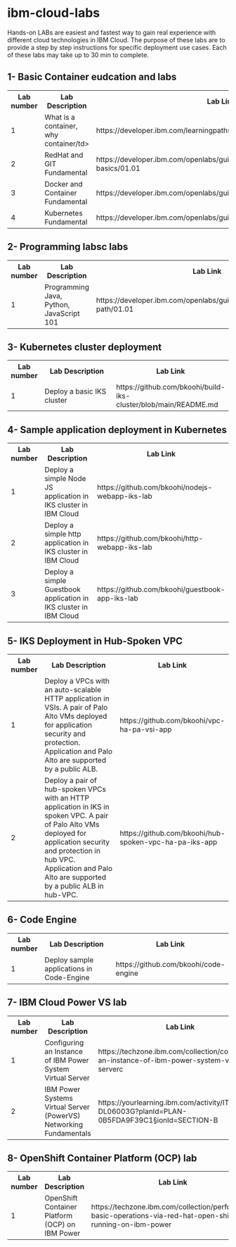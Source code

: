 # ibm-cloud-labs
Hands-on LABs are easiest and fastest way to gain real experience with different cloud technologies in IBM Cloud. The purpose of these labs are to provide a step by step instructions for specific deployment use cases. Each of these labs may take up to 30 min to complete.

 
<h2>1- Basic Container eudcation and labs</h2>
<table style="width:100%">
  <tr>
    <th style="width:5%">Lab number</th>
    <th style="width:70%">Lab Description</th>
    <th style="width:25%">Lab Link</th>
  </tr>
  <tr>
    <td>1</td>
    <td>What is a container, why container/td>
    <td>https://developer.ibm.com/learningpaths/get-started-containers/</td>
  </tr>
  <tr>
    <td>2</td>
    <td>RedHat and GIT Fundamental </td>
    <td>https://developer.ibm.com/openlabs/guide/demo/course/rhel-git-basics/01.01</td>
  </tr>
   <tr>
    <td>3</td>
    <td>Docker and Container Fundamental </td>
    <td> https://developer.ibm.com/openlabs/guide/demo/course/docker/01.01 </td>
  </tr>
    <tr>
    <td>4</td>
    <td>Kubernetes Fundamental </td>
    <td>https://developer.ibm.com/openlabs/guide/demo/course/kubernetes/01.01</td>
  </tr>
</table>

<h2>2- Programming labsc labs</h2>
<table style="width:100%">
  <tr>
    <th style="width:5%">Lab number</th>
    <th style="width:70%">Lab Description</th>
    <th style="width:25%">Lab Link</th>
  </tr>
  <tr>
    <td>1</td>
    <td>Programming Java, Python, JavaScript 101</td>
    <td>https://developer.ibm.com/openlabs/guide/demo/course/learning-path/01.01 </td>
  </tr>
</table>


<h2>3- Kubernetes cluster deployment</h2>
<table style="width:100%">
  <tr>
    <th style="width:5%">Lab number</th>
    <th style="width:70%">Lab Description</th>
    <th style="width:25%">Lab Link</th>
  </tr>
  <tr>
    <td>1</td>
    <td> Deploy a basic IKS cluster</td>
    <td>https://github.com/bkoohi/build-iks-cluster/blob/main/README.md  </td>
  </tr>
</table>

<h2>4- Sample application deployment in Kubernetes</h2>
<table style="width:100%">
  <tr>
    <th style="width:5%">Lab number</th>
    <th style="width:70%">Lab Description</th>
    <th style="width:25%">Lab Link</th>
  </tr>
  <tr>
    <td>1</td>
    <td> Deploy a simple Node JS application in IKS cluster in IBM Cloud </td>
    <td> https://github.com/bkoohi/nodejs-webapp-iks-lab  </td>
  </tr>
   <tr>
    <td>2</td>
    <td> Deploy a simple http application in IKS cluster in IBM Cloud   </td>
    <td> https://github.com/bkoohi/http-webapp-iks-lab  </td>
  </tr>
    <tr>
    <td>3</td>
    <td> Deploy a simple Guestbook application in IKS cluster in IBM Cloud   </td>
    <td> https://github.com/bkoohi/guestbook-app-iks-lab  </td>
  </tr>
   </tr>

</table>

<h2>5- IKS Deployment in Hub-Spoken VPC </h2>
<table style="width:100%">
  <tr>
    <th style="width:5%">Lab number</th>
    <th style="width:70%">Lab Description</th>
    <th style="width:25%">Lab Link</th>
  </tr>
    <tr>
    <td>1</td>
    <td> Deploy a VPCs with an auto-scalable HTTP application in VSIs. A pair of Palo Alto VMs deployed for application security and protection. Application and Palo Alto are supported by a public ALB.  </td>
    <td> https://github.com/bkoohi/vpc-ha-pa-vsi-app  </td>
  </tr>
  <tr>
    <td>2</td>
    <td> Deploy a pair of hub-spoken VPCs with an HTTP application in IKS in spoken VPC. A pair of Palo Alto VMs deployed for application security and protection in hub VPC. Application and Palo Alto are supported by a public ALB in hub-VPC.  </td>
    <td> https://github.com/bkoohi/hub-spoken-vpc-ha-pa-iks-app </td>
  </tr>
</table>

<h2>6- Code Engine</h2>
<table style="width:100%">
  <tr>
    <th style="width:5%">Lab number</th>
    <th style="width:70%">Lab Description</th>
    <th style="width:25%">Lab Link</th>
  </tr>
  <tr>
    <td>1</td>
    <td> Deploy sample applications in Code-Engine </td>
    <td>https://github.com/bkoohi/code-engine </td>
  </tr>
</table>

<h2>7- IBM Cloud Power VS lab</h2>
<table style="width:100%">
  <tr>
    <th style="width:5%">Lab number</th>
    <th style="width:70%">Lab Description</th>
    <th style="width:25%">Lab Link</th>
  </tr>
  <tr>
    <td>1</td>
    <td>Configuring an Instance of IBM Power System Virtual Server</td>
    <td>https://techzone.ibm.com/collection/configuring-an-instance-of-ibm-power-system-virtual-serverc</td>
  </tr>
   <tr>
    <td>2</td>
    <td>IBM Power Systems Virtual Server (PowerVS) Networking Fundamentals</td>
    <td>https://yourlearning.ibm.com/activity/ITS-DL06003G?planId=PLAN-0B5FDA9F39C1&sectionId=SECTION-B</td>
  </tr>
</table>
 <h2>8- OpenShift Container Platform (OCP) lab</h2>
<table style="width:100%">
  <tr>
    <th style="width:5%">Lab number</th>
    <th style="width:70%">Lab Description</th>
    <th style="width:25%">Lab Link</th>
  </tr>
  <tr>
    <td>1</td>
    <td>OpenShift Container Platform (OCP) on IBM Power</td>
    <td>https://techzone.ibm.com/collection/performing-basic-operations-via-red-hat-open-shift-running-on-ibm-power</td>
  </tr>
</table>
